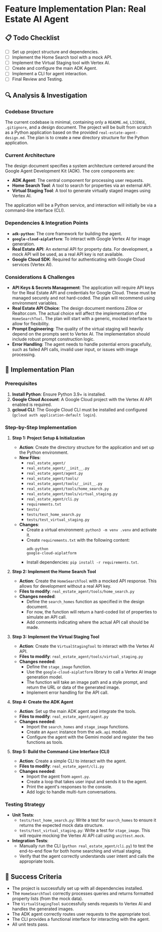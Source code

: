 # Feature Implementation Plan: Real Estate AI Agent

## 📋 Todo Checklist
- [ ] Set up project structure and dependencies.
- [ ] Implement the Home Search tool with a mock API.
- [ ] Implement the Virtual Staging tool with Vertex AI.
- [ ] Create and configure the main ADK Agent.
- [ ] Implement a CLI for agent interaction.
- [ ] Final Review and Testing.

## 🔍 Analysis & Investigation

### Codebase Structure
The current codebase is minimal, containing only a `README.md`, `LICENSE`, `.gitignore`, and a design document. The project will be built from scratch as a Python application based on the provided `real-estate-agent-design.md`. The plan is to create a new directory structure for the Python application.

### Current Architecture
The design document specifies a system architecture centered around the Google Agent Development Kit (ADK). The core components are:
- **ADK Agent**: The central component for processing user requests.
- **Home Search Tool**: A tool to search for properties via an external API.
- **Virtual Staging Tool**: A tool to generate virtually staged images using Vertex AI.

The application will be a Python service, and interaction will initially be via a command-line interface (CLI).

### Dependencies & Integration Points
- **`adk-python`**: The core framework for building the agent.
- **`google-cloud-aiplatform`**: To interact with Google Vertex AI for image generation.
- **Real Estate API**: An external API for property data. For development, a mock API will be used, as a real API key is not available.
- **Google Cloud SDK**: Required for authenticating with Google Cloud services (Vertex AI).

### Considerations & Challenges
- **API Keys & Secrets Management**: The application will require API keys for the Real Estate API and credentials for Google Cloud. These must be managed securely and not hard-coded. The plan will recommend using environment variables.
- **Real Estate API Choice**: The design document mentions Zillow or Realtor.com. The actual choice will affect the implementation of the `HomeSearchTool`. The plan will start with a generic, mocked interface to allow for flexibility.
- **Prompt Engineering**: The quality of the virtual staging will heavily depend on the prompts sent to Vertex AI. The implementation should include robust prompt construction logic.
- **Error Handling**: The agent needs to handle potential errors gracefully, such as failed API calls, invalid user input, or issues with image processing.

## 📝 Implementation Plan

### Prerequisites
1.  **Install Python**: Ensure Python 3.9+ is installed.
2.  **Google Cloud Account**: A Google Cloud project with the Vertex AI API enabled is required.
3.  **gcloud CLI**: The Google Cloud CLI must be installed and configured (`gcloud auth application-default login`).

### Step-by-Step Implementation

1.  **Step 1: Project Setup & Initialization**
    - **Action**: Create the directory structure for the application and set up the Python environment.
    - **New Files**:
        - `real_estate_agent/`
        - `real_estate_agent/__init__.py`
        - `real_estate_agent/agent.py`
        - `real_estate_agent/tools/`
        - `real_estate_agent/tools/__init__.py`
        - `real_estate_agent/tools/home_search.py`
        - `real_estate_agent/tools/virtual_staging.py`
        - `real_estate_agent/cli.py`
        - `requirements.txt`
        - `tests/`
        - `tests/test_home_search.py`
        - `tests/test_virtual_staging.py`
    - **Changes**:
        - Create a virtual environment: `python3 -m venv .venv` and activate it.
        - Create `requirements.txt` with the following content:
          ```
          adk-python
          google-cloud-aiplatform
          ```
        - Install dependencies: `pip install -r requirements.txt`.

2.  **Step 2: Implement the Home Search Tool**
    - **Action**: Create the `HomeSearchTool` with a mocked API response. This allows for development without a real API key.
    - **Files to modify**: `real_estate_agent/tools/home_search.py`
    - **Changes needed**:
        - Define the `search_homes` function as specified in the design document.
        - For now, the function will return a hard-coded list of properties to simulate an API call.
        - Add comments indicating where the actual API call should be made.

3.  **Step 3: Implement the Virtual Staging Tool**
    - **Action**: Create the `VirtualStagingTool` to interact with the Vertex AI API.
    - **Files to modify**: `real_estate_agent/tools/virtual_staging.py`
    - **Changes needed**:
        - Define the `stage_image` function.
        - Use the `google-cloud-aiplatform` library to call a Vertex AI image generation model.
        - The function will take an image path and a style prompt, and return the URL or data of the generated image.
        - Implement error handling for the API call.

4.  **Step 4: Create the ADK Agent**
    - **Action**: Set up the main ADK agent and integrate the tools.
    - **Files to modify**: `real_estate_agent/agent.py`
    - **Changes needed**:
        - Import the `search_homes` and `stage_image` functions.
        - Create an `Agent` instance from the `adk.api` module.
        - Configure the agent with the Gemini model and register the two functions as tools.

5.  **Step 5: Build the Command-Line Interface (CLI)**
    - **Action**: Create a simple CLI to interact with the agent.
    - **Files to modify**: `real_estate_agent/cli.py`
    - **Changes needed**:
        - Import the agent from `agent.py`.
        - Create a loop that takes user input and sends it to the agent.
        - Print the agent's responses to the console.
        - Add logic to handle multi-turn conversations.

### Testing Strategy
- **Unit Tests**:
    - `tests/test_home_search.py`: Write a test for `search_homes` to ensure it returns the expected mock data structure.
    - `tests/test_virtual_staging.py`: Write a test for `stage_image`. This will require mocking the Vertex AI API call using `unittest.mock`.
- **Integration Tests**:
    - Manually run the CLI (`python real_estate_agent/cli.py`) to test the end-to-end flow for both home searching and virtual staging.
    - Verify that the agent correctly understands user intent and calls the appropriate tools.

## 🎯 Success Criteria
- The project is successfully set up with all dependencies installed.
- The `HomeSearchTool` correctly processes queries and returns formatted property lists (from the mock data).
- The `VirtualStagingTool` successfully sends requests to Vertex AI and handles the generated images.
- The ADK agent correctly routes user requests to the appropriate tool.
- The CLI provides a functional interface for interacting with the agent.
- All unit tests pass.
